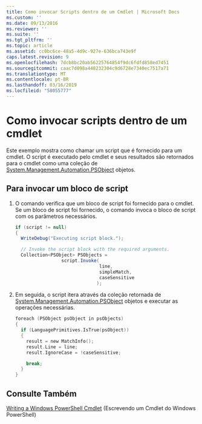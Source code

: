 ```yaml
---
title: Como invocar Scripts dentro de um Cmdlet | Microsoft Docs
ms.custom: ''
ms.date: 09/13/2016
ms.reviewer: ''
ms.suite: ''
ms.tgt_pltfrm: ''
ms.topic: article
ms.assetid: cc0bc6ce-48a5-4d9c-927e-636bca743e9f
caps.latest.revision: 9
ms.openlocfilehash: 7dcb8bc20ab56225764854f9dc6fdfd858ed7451
ms.sourcegitcommit: caac7d098a448232304c9d6728e7340ec7517a71
ms.translationtype: MT
ms.contentlocale: pt-BR
ms.lasthandoff: 03/16/2019
ms.locfileid: "58055777"
---
```

# <a name="how-to-invoke-scripts-within-a-cmdlet"></a>Como invocar scripts dentro de um cmdlet

Este exemplo mostra como chamar um script que é fornecido para um cmdlet. O script é executado pelo cmdlet e seus resultados são retornados para o cmdlet como uma coleção de [System.Management.Automation.PSObject](/dotnet/api/System.Management.Automation.PSObject) objetos.

## <a name="to-invoke-a-script-block"></a>Para invocar um bloco de script

1. O comando verifica que um bloco de script foi fornecido para o cmdlet. Se um bloco de script foi fornecido, o comando invoca o bloco de script com os parâmetros necessários.

    ```csharp
    if (script != null)
    {
      WriteDebug("Executing script block.");

      // Invoke the script block with the required arguments.
      Collection<PSObject> PSObjects =
                     script.Invoke(
                                   line,
                                   simpleMatch,
                                   caseSensitive
                                  );
    ```

2. Em seguida, o script itera através da coleção retornada de [System.Management.Automation.PSObject](/dotnet/api/System.Management.Automation.PSObject) objetos e executar as operações necessárias.

    ```c
    foreach (PSObject psObject in psObjects)
    {
      if (LanguagePrimitives.IsTrue(psObject))
      {
        result = new MatchInfo();
        result.Line = line;
        result.IgnoreCase = !caseSensitive;

        break;
      }
    }

    ```

## <a name="see-also"></a>Consulte Também

[Writing a Windows PowerShell Cmdlet](./writing-a-windows-powershell-cmdlet.md) (Escrevendo um Cmdlet do Windows PowerShell)
